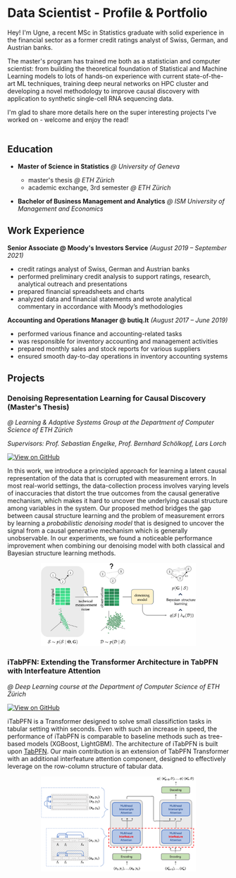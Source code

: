 # Data Scientist - Profile & Portfolio

Hey! I'm Ugne, a recent MSc in Statistics graduate with solid experience in the financial sector as a former credit ratings analyst of Swiss, German, and Austrian banks. 

The master's program has trained me both as a statistician and computer scientist: from building the theoretical foundation of Statistical and Machine Learning models to lots of hands-on experience with current state-of-the-art ML techniques, training deep neural networks on HPC cluster and developing a novel methodology to improve causal discovery with application to synthetic single-cell RNA sequencing data. 

I'm glad to share more details here on the super interesting projects I've worked on - welcome and enjoy the read!  
&nbsp;
&nbsp;

## Education

- **Master of Science in Statistics** *@ University of Geneva*
  - master's thesis *@ ETH Zürich*
  - academic exchange, 3rd semester *@ ETH Zürich*

- **Bachelor of Business Management and Analytics** *@ ISM University of Management and Economics*

## Work Experience
**Senior Associate  @ Moody's Investors Service** *(August 2019 – September 2021)*

- credit ratings analyst of Swiss, German and Austrian banks
- performed preliminary credit analysis to support ratings, research, analytical outreach and presentations
- prepared financial spreadsheets and charts
- analyzed data and financial statements and wrote analytical commentary in accordance with Moody’s methodologies

**Accounting and Operations Manager @ butiq.lt** *(August 2017 – June 2019)*
- performed various finance and accounting-related tasks
- was responsible for inventory accounting and management activities
- prepared monthly sales and stock reports for various suppliers
- ensured smooth day-to-day operations in inventory accounting systems
  
## Projects

### Denoising Representation Learning for Causal Discovery <br> (Master's Thesis)

*@ Learning & Adaptive Systems Group at the Department of Computer Science of ETH Zürich*

*Supervisors: Prof. Sebastian Engelke, Prof. Bernhard Schölkopf, Lars Lorch*

[![View on GitHub](https://img.shields.io/badge/GitHub-View_on_GitHub-blue?logo=GitHub)](https://github.com/ugne-sak/DRL4CD_thesis)

In this work, we introduce a principled approach for learning a latent causal representation of the data that is corrupted with measurement errors. In most real-world settings, the data-collection process involves varying levels of inaccuracies that distort the true outcomes from the causal generative mechanism, which makes it hard to uncover the underlying causal structure among variables in the system. Our proposed method bridges the gap between causal structure learning and the problem of measurement errors by learning a *probabilistic denoising model* that is designed to uncover the signal from a causal generative mechanism which is generally unobservable. In our experiments, we found a noticeable performance improvement when combining our denoising model with both classical and Bayesian structure learning methods. 

<p align="center">
<img src="images/main_figure.png" width="70%" height="70%" />
</p>

### iTabPFN: Extending the Transformer Architecture in TabPFN with Interfeature Attention
*@ Deep Learning course at the Department of Computer Science of ETH Zürich*

[![View on GitHub](https://img.shields.io/badge/GitHub-View_on_GitHub-blue?logo=GitHub)](https://github.com/ugne-sak/iTabPFN)

iTabPFN is a Transformer designed to solve small classifiction tasks in tabular setting within seconds. Even with such an increase in speed, the performance of iTabPFN is comparable to baseline methods such as tree-based models (XGBoost, LightGBM). The architecture of iTabPFN is built upon [TabPFN](https://arxiv.org/abs/2207.01848). Our main contribution is an extension of TabPFN Transformer with an additional interfeature attention component, designed to effectively leverage on the row-column structure of tabular data.

<p align="center">
<img src="images/iTabPFN_arcitecture.png" width="70%" height="70%" />
</p>
